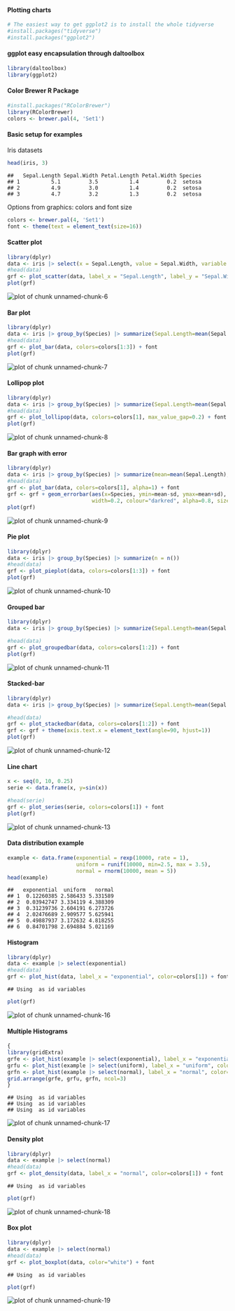 #### Plotting charts


``` r
# The easiest way to get ggplot2 is to install the whole tidyverse
#install.packages("tidyverse")
#install.packages("ggplot2")
```


#### ggplot easy encapsulation through daltoolbox


``` r
library(daltoolbox)
library(ggplot2)
```

#### Color Brewer R Package


``` r
#install.packages("RColorBrewer")
library(RColorBrewer)
colors <- brewer.pal(4, 'Set1')
```


#### Basic setup for examples

Iris datasets


``` r
head(iris, 3)
```

```
##   Sepal.Length Sepal.Width Petal.Length Petal.Width Species
## 1          5.1         3.5          1.4         0.2  setosa
## 2          4.9         3.0          1.4         0.2  setosa
## 3          4.7         3.2          1.3         0.2  setosa
```

Options from graphics: colors and font size


``` r
colors <- brewer.pal(4, 'Set1')
font <- theme(text = element_text(size=16))
```

#### Scatter plot



``` r
library(dplyr)
data <- iris |> select(x = Sepal.Length, value = Sepal.Width, variable = Species)
#head(data)
grf <- plot_scatter(data, label_x = "Sepal.Length", label_y = "Sepal.Width", colors=colors[1:3]) + font
plot(grf)
```

![plot of chunk unnamed-chunk-6](fig/3-DataVisualization/unnamed-chunk-6-1.png)

#### Bar plot



``` r
library(dplyr)
data <- iris |> group_by(Species) |> summarize(Sepal.Length=mean(Sepal.Length))
#head(data)
grf <- plot_bar(data, colors=colors[1:3]) + font
plot(grf)
```

![plot of chunk unnamed-chunk-7](fig/3-DataVisualization/unnamed-chunk-7-1.png)


#### Lollipop plot



``` r
library(dplyr)
data <- iris |> group_by(Species) |> summarize(Sepal.Length=mean(Sepal.Length))
#head(data)
grf <- plot_lollipop(data, colors=colors[1], max_value_gap=0.2) + font + coord_flip() 
plot(grf)
```

![plot of chunk unnamed-chunk-8](fig/3-DataVisualization/unnamed-chunk-8-1.png)

#### Bar graph with error



``` r
library(dplyr)
data <- iris |> group_by(Species) |> summarize(mean=mean(Sepal.Length), sd=sd(Sepal.Length))
#head(data)
grf <- plot_bar(data, colors=colors[1], alpha=1) + font
grf <- grf + geom_errorbar(aes(x=Species, ymin=mean-sd, ymax=mean+sd), 
                           width=0.2, colour="darkred", alpha=0.8, size=1.1) 
plot(grf)
```

![plot of chunk unnamed-chunk-9](fig/3-DataVisualization/unnamed-chunk-9-1.png)



#### Pie plot



``` r
library(dplyr)
data <- iris |> group_by(Species) |> summarize(n = n())
#head(data)
grf <- plot_pieplot(data, colors=colors[1:3]) + font
plot(grf)
```

![plot of chunk unnamed-chunk-10](fig/3-DataVisualization/unnamed-chunk-10-1.png)


#### Grouped bar



``` r
library(dplyr)
data <- iris |> group_by(Species) |> summarize(Sepal.Length=mean(Sepal.Length), Sepal.Width=mean(Sepal.Width))

#head(data)
grf <- plot_groupedbar(data, colors=colors[1:2]) + font
plot(grf)
```

![plot of chunk unnamed-chunk-11](fig/3-DataVisualization/unnamed-chunk-11-1.png)


#### Stacked-bar



``` r
library(dplyr)
data <- iris |> group_by(Species) |> summarize(Sepal.Length=mean(Sepal.Length), Sepal.Width=mean(Sepal.Width))

#head(data)
grf <- plot_stackedbar(data, colors=colors[1:2]) + font
grf <- grf + theme(axis.text.x = element_text(angle=90, hjust=1))
plot(grf)
```

![plot of chunk unnamed-chunk-12](fig/3-DataVisualization/unnamed-chunk-12-1.png)

#### Line chart



``` r
x <- seq(0, 10, 0.25)
serie <- data.frame(x, y=sin(x))

#head(serie)
grf <- plot_series(serie, colors=colors[1]) + font
plot(grf)
```

![plot of chunk unnamed-chunk-13](fig/3-DataVisualization/unnamed-chunk-13-1.png)

#### Data distribution example


``` r
example <- data.frame(exponential = rexp(10000, rate = 1),
                      uniform = runif(10000, min=2.5, max = 3.5),
                      normal = rnorm(10000, mean = 5))
head(example)
```

```
##   exponential  uniform   normal
## 1  0.12260385 2.586433 5.331589
## 2  0.03942747 3.334119 4.388309
## 3  0.31239736 2.604191 6.273726
## 4  2.02476689 2.909577 5.625941
## 5  0.49887937 3.172632 4.818255
## 6  0.84701798 2.694884 5.021169
```




#### Histogram


``` r
library(dplyr)
data <- example |> select(exponential)
#head(data)
grf <- plot_hist(data, label_x = "exponential", color=colors[1]) + font
```

```
## Using  as id variables
```

``` r
plot(grf) 
```

![plot of chunk unnamed-chunk-16](fig/3-DataVisualization/unnamed-chunk-16-1.png)


#### Multiple Histograms




``` r
{
library(gridExtra)  
grfe <- plot_hist(example |> select(exponential), label_x = "exponential", color=colors[1]) + font
grfu <- plot_hist(example |> select(uniform), label_x = "uniform", color=colors[1]) + font 
grfn <- plot_hist(example |> select(normal), label_x = "normal", color=colors[1]) + font
grid.arrange(grfe, grfu, grfn, ncol=3)
}
```

```
## Using  as id variables
## Using  as id variables
## Using  as id variables
```

![plot of chunk unnamed-chunk-17](fig/3-DataVisualization/unnamed-chunk-17-1.png)

#### Density plot



``` r
library(dplyr)
data <- example |> select(normal)
#head(data)
grf <- plot_density(data, label_x = "normal", color=colors[1]) + font
```

```
## Using  as id variables
```

``` r
plot(grf) 
```

![plot of chunk unnamed-chunk-18](fig/3-DataVisualization/unnamed-chunk-18-1.png)

#### Box plot



``` r
library(dplyr)
data <- example |> select(normal)
#head(data)
grf <- plot_boxplot(data, color="white") + font
```

```
## Using  as id variables
```

``` r
plot(grf) 
```

![plot of chunk unnamed-chunk-19](fig/3-DataVisualization/unnamed-chunk-19-1.png)


